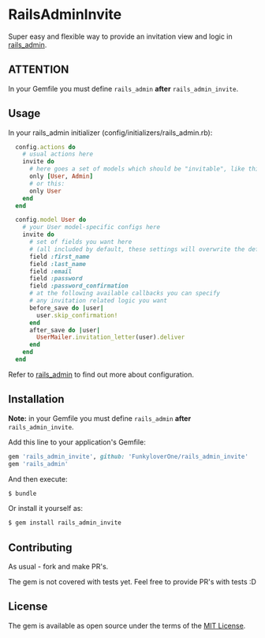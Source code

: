 # RailsAdminInvite
Super easy and flexible way to provide an invitation view and logic in
[rails_admin](https://github.com/sferik/rails_admin).

## ATTENTION
In your Gemfile you must define `rails_admin` **after** `rails_admin_invite`.

## Usage
In your rails_admin initializer (config/initializers/rails_admin.rb):

```ruby
  config.actions do
    # usual actions here
    invite do
      # here goes a set of models which should be "invitable", like this:
      only [User, Admin]
      # or this:
      only User
    end
  end

  config.model User do
    # your User model-specific configs here
    invite do
      # set of fields you want here
      # (all included by default, these settings will overwrite the defaults)
      field :first_name
      field :last_name
      field :email
      field :password
      field :password_confirmation
      # at the following available callbacks you can specify
      # any invitation related logic you want
      before_save do |user|
        user.skip_confirmation!
      end
      after_save do |user|
        UserMailer.invitation_letter(user).deliver
      end
    end
  end
```

Refer to [rails_admin](https://github.com/sferik/rails_admin) to find out more about configuration.

## Installation
**Note:** in your Gemfile you must define `rails_admin` **after** `rails_admin_invite`.

Add this line to your application's Gemfile:

```ruby
gem 'rails_admin_invite', github: 'FunkyloverOne/rails_admin_invite'
gem 'rails_admin'
```

And then execute:
```bash
$ bundle
```

Or install it yourself as:
```bash
$ gem install rails_admin_invite
```

## Contributing
As usual - fork and make PR's.

The gem is not covered with tests yet. Feel free to provide PR's with tests :D

## License
The gem is available as open source under the terms of the [MIT License](http://opensource.org/licenses/MIT).
